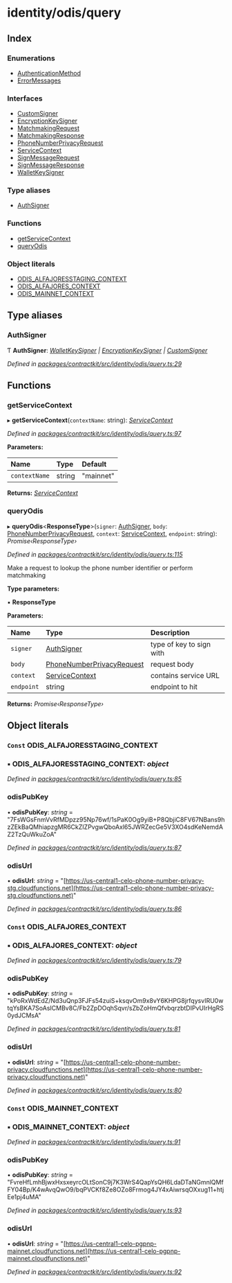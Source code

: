 # identity/odis/query

## Index

### Enumerations

* [AuthenticationMethod](../enums/_identity_odis_query_.authenticationmethod.md)
* [ErrorMessages](../enums/_identity_odis_query_.errormessages.md)

### Interfaces

* [CustomSigner](../interfaces/_identity_odis_query_.customsigner.md)
* [EncryptionKeySigner](../interfaces/_identity_odis_query_.encryptionkeysigner.md)
* [MatchmakingRequest](../interfaces/_identity_odis_query_.matchmakingrequest.md)
* [MatchmakingResponse](../interfaces/_identity_odis_query_.matchmakingresponse.md)
* [PhoneNumberPrivacyRequest](../interfaces/_identity_odis_query_.phonenumberprivacyrequest.md)
* [ServiceContext](../interfaces/_identity_odis_query_.servicecontext.md)
* [SignMessageRequest](../interfaces/_identity_odis_query_.signmessagerequest.md)
* [SignMessageResponse](../interfaces/_identity_odis_query_.signmessageresponse.md)
* [WalletKeySigner](../interfaces/_identity_odis_query_.walletkeysigner.md)

### Type aliases

* [AuthSigner](_identity_odis_query_.md#authsigner)

### Functions

* [getServiceContext](_identity_odis_query_.md#getservicecontext)
* [queryOdis](_identity_odis_query_.md#queryodis)

### Object literals

* [ODIS\_ALFAJORESSTAGING\_CONTEXT](_identity_odis_query_.md#const-odis_alfajoresstaging_context)
* [ODIS\_ALFAJORES\_CONTEXT](_identity_odis_query_.md#const-odis_alfajores_context)
* [ODIS\_MAINNET\_CONTEXT](_identity_odis_query_.md#const-odis_mainnet_context)

## Type aliases

### AuthSigner

Ƭ **AuthSigner**: [_WalletKeySigner_](../interfaces/_identity_odis_query_.walletkeysigner.md) _\|_ [_EncryptionKeySigner_](../interfaces/_identity_odis_query_.encryptionkeysigner.md) _\|_ [_CustomSigner_](../interfaces/_identity_odis_query_.customsigner.md)

_Defined in_ [_packages/contractkit/src/identity/odis/query.ts:29_](https://github.com/celo-org/celo-monorepo/blob/master/packages/contractkit/src/identity/odis/query.ts#L29)

## Functions

### getServiceContext

▸ **getServiceContext**\(`contextName`: string\): [_ServiceContext_](../interfaces/_identity_odis_query_.servicecontext.md)

_Defined in_ [_packages/contractkit/src/identity/odis/query.ts:97_](https://github.com/celo-org/celo-monorepo/blob/master/packages/contractkit/src/identity/odis/query.ts#L97)

**Parameters:**

| Name | Type | Default |
| :--- | :--- | :--- |
| `contextName` | string | "mainnet" |

**Returns:** [_ServiceContext_](../interfaces/_identity_odis_query_.servicecontext.md)

### queryOdis

▸ **queryOdis**&lt;**ResponseType**&gt;\(`signer`: [AuthSigner](_identity_odis_query_.md#authsigner), `body`: [PhoneNumberPrivacyRequest](../interfaces/_identity_odis_query_.phonenumberprivacyrequest.md), `context`: [ServiceContext](../interfaces/_identity_odis_query_.servicecontext.md), `endpoint`: string\): _Promise‹ResponseType›_

_Defined in_ [_packages/contractkit/src/identity/odis/query.ts:115_](https://github.com/celo-org/celo-monorepo/blob/master/packages/contractkit/src/identity/odis/query.ts#L115)

Make a request to lookup the phone number identifier or perform matchmaking

**Type parameters:**

▪ **ResponseType**

**Parameters:**

| Name | Type | Description |
| :--- | :--- | :--- |
| `signer` | [AuthSigner](_identity_odis_query_.md#authsigner) | type of key to sign with |
| `body` | [PhoneNumberPrivacyRequest](../interfaces/_identity_odis_query_.phonenumberprivacyrequest.md) | request body |
| `context` | [ServiceContext](../interfaces/_identity_odis_query_.servicecontext.md) | contains service URL |
| `endpoint` | string | endpoint to hit |

**Returns:** _Promise‹ResponseType›_

## Object literals

### `Const` ODIS\_ALFAJORESSTAGING\_CONTEXT

### ▪ **ODIS\_ALFAJORESSTAGING\_CONTEXT**: _object_

_Defined in_ [_packages/contractkit/src/identity/odis/query.ts:85_](https://github.com/celo-org/celo-monorepo/blob/master/packages/contractkit/src/identity/odis/query.ts#L85)

### odisPubKey

• **odisPubKey**: _string_ = "7FsWGsFnmVvRfMDpzz95Np76wf/1sPaK0Og9yiB+P8QbjiC8FV67NBans9hzZEkBaQMhiapzgMR6CkZIZPvgwQboAxl65JWRZecGe5V3XO4sdKeNemdAZ2TzQuWkuZoA"

_Defined in_ [_packages/contractkit/src/identity/odis/query.ts:87_](https://github.com/celo-org/celo-monorepo/blob/master/packages/contractkit/src/identity/odis/query.ts#L87)

### odisUrl

• **odisUrl**: _string_ = "[https://us-central1-celo-phone-number-privacy-stg.cloudfunctions.net](https://us-central1-celo-phone-number-privacy-stg.cloudfunctions.net)"

_Defined in_ [_packages/contractkit/src/identity/odis/query.ts:86_](https://github.com/celo-org/celo-monorepo/blob/master/packages/contractkit/src/identity/odis/query.ts#L86)

### `Const` ODIS\_ALFAJORES\_CONTEXT

### ▪ **ODIS\_ALFAJORES\_CONTEXT**: _object_

_Defined in_ [_packages/contractkit/src/identity/odis/query.ts:79_](https://github.com/celo-org/celo-monorepo/blob/master/packages/contractkit/src/identity/odis/query.ts#L79)

### odisPubKey

• **odisPubKey**: _string_ = "kPoRxWdEdZ/Nd3uQnp3FJFs54zuiS+ksqvOm9x8vY6KHPG8jrfqysvIRU0wtqYsBKA7SoAsICMBv8C/Fb2ZpDOqhSqvr/sZbZoHmQfvbqrzbtDIPvUIrHgRS0ydJCMsA"

_Defined in_ [_packages/contractkit/src/identity/odis/query.ts:81_](https://github.com/celo-org/celo-monorepo/blob/master/packages/contractkit/src/identity/odis/query.ts#L81)

### odisUrl

• **odisUrl**: _string_ = "[https://us-central1-celo-phone-number-privacy.cloudfunctions.net](https://us-central1-celo-phone-number-privacy.cloudfunctions.net)"

_Defined in_ [_packages/contractkit/src/identity/odis/query.ts:80_](https://github.com/celo-org/celo-monorepo/blob/master/packages/contractkit/src/identity/odis/query.ts#L80)

### `Const` ODIS\_MAINNET\_CONTEXT

### ▪ **ODIS\_MAINNET\_CONTEXT**: _object_

_Defined in_ [_packages/contractkit/src/identity/odis/query.ts:91_](https://github.com/celo-org/celo-monorepo/blob/master/packages/contractkit/src/identity/odis/query.ts#L91)

### odisPubKey

• **odisPubKey**: _string_ = "FvreHfLmhBjwxHxsxeyrcOLtSonC9j7K3WrS4QapYsQH6LdaDTaNGmnlQMfFY04Bp/K4wAvqQwO9/bqPVCKf8Ze8OZo8Frmog4JY4xAiwrsqOXxug11+htjEe1pj4uMA"

_Defined in_ [_packages/contractkit/src/identity/odis/query.ts:93_](https://github.com/celo-org/celo-monorepo/blob/master/packages/contractkit/src/identity/odis/query.ts#L93)

### odisUrl

• **odisUrl**: _string_ = "[https://us-central1-celo-pgpnp-mainnet.cloudfunctions.net](https://us-central1-celo-pgpnp-mainnet.cloudfunctions.net)"

_Defined in_ [_packages/contractkit/src/identity/odis/query.ts:92_](https://github.com/celo-org/celo-monorepo/blob/master/packages/contractkit/src/identity/odis/query.ts#L92)

